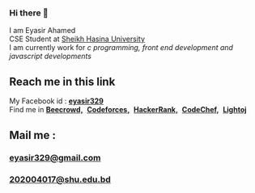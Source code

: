 ### Hi there 👋
I am Eyasir Ahamed<br>
CSE Student at <a href="https://www.shu.edu.bd/">Sheikh Hasina University</a><br>
I am currently work for <i>c programming, front end development and javascript developments</i><br>
<h2>Reach me in this link</h2>
My Facebook id : <a href="https://www.facebook.com/eyasir329"><b>eyasir329</b></a><br>
Find me in <a href="https://www.beecrowd.com.br/judge/en/profile/666969"><b>Beecrowd,</b></a>&nbsp;
<a href="https://codeforces.com/profile/eyasir329"><b>Codeforces,</b></a>&nbsp;
<a href="https://www.hackerrank.com/eyasir329"><b>HackerRank,</b></a>&nbsp;
<a href="https://www.codechef.com/users/eyasir329"><b>CodeChef,</b></a>&nbsp;
<a href="https://lightoj.com/user/eyasir329"><b>Lightoj</b></a><br>
<h2>Mail me :</h2>
<h3><a href="eyasir329@gmail.com"><b>eyasir329@gmail.com</b></a></h3>
<h3><a href="mailto:202004017@shu.edu.bd"><b>202004017@shu.edu.bd</b></a></h3>


<!--
**eyasir329/eyasir329** is a ✨ _special_ ✨ repository because its `README.md` (this file) appears on your GitHub profile.

Here are some ideas to get you started:

- 🔭 I’m currently working on ...
- 🌱 I’m currently learning ...
- 👯 I’m looking to collaborate on ...
- 🤔 I’m looking for help with ...
- 💬 Ask me about ...
- 📫 How to reach me: ...
- 😄 Pronouns: ...
- ⚡ Fun fact: ...
-->
